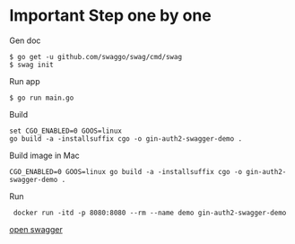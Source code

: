 # Important Step one by one

Gen doc

```console
$ go get -u github.com/swaggo/swag/cmd/swag
$ swag init
```

Run app

```console
$ go run main.go
```

Build
```console
set CGO_ENABLED=0 GOOS=linux 
go build -a -installsuffix cgo -o gin-auth2-swagger-demo .
```

Build image in Mac
```console
CGO_ENABLED=0 GOOS=linux go build -a -installsuffix cgo -o gin-auth2-swagger-demo .
```


Run
```console
 docker run -itd -p 8080:8080 --rm --name demo gin-auth2-swagger-demo
```

[open swagger](http://localhost:8080/swagger/index.html)

